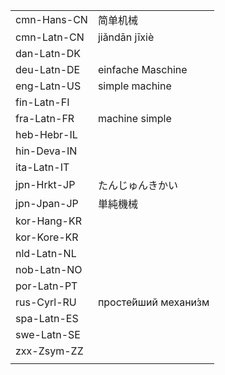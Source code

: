 | | |
|-|-|
| cmn-Hans-CN | 简单机械 |  |
| cmn-Latn-CN | jiǎndān jīxiè |  |
| dan-Latn-DK |  |  |
| deu-Latn-DE | einfache Maschine |  |
| eng-Latn-US | simple machine |  |
| fin-Latn-FI |  |  |
| fra-Latn-FR | machine simple |  |
| heb-Hebr-IL |  |  |
| hin-Deva-IN |  |  |
| ita-Latn-IT |  |  |
| jpn-Hrkt-JP | たんじゅんきかい |  |
| jpn-Jpan-JP | 単純機械 |  |
| kor-Hang-KR |  |  |
| kor-Kore-KR |  |  |
| nld-Latn-NL |  |  |
| nob-Latn-NO |  |  |
| por-Latn-PT |  |  |
| rus-Cyrl-RU | просте́йший механи́зм |  |
| spa-Latn-ES |  |  |
| swe-Latn-SE |  |  |
| zxx-Zsym-ZZ |  |  |
|  |  |
